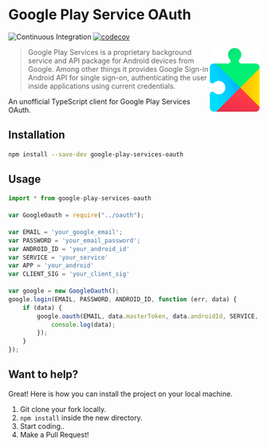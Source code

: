 # Google Play Service OAuth

![Continuous Integration](https://github.com/nirgn975/google-play-services-oauth/workflows/Continuous%20Integration/badge.svg?branch=master) [![codecov](https://codecov.io/gh/nirgn975/google-play-services-oauth/branch/master/graph/badge.svg)](https://codecov.io/gh/nirgn975/google-play-services-oauth)

[<img src="https://raw.githubusercontent.com/nirgn975/google-play-services-oauth/master/assets/play-services-logo.png" align="right" width="100">](https://developers.google.com/android/guides/overview)

> Google Play Services is a proprietary background service and API package for Android devices from Google. Among other things it provides Google Sign-in Android API for single sign-on, authenticating the user inside applications using current credentials.

An unofficial TypeScript client for Google Play Services OAuth.

## Installation

```bash
npm install --save-dev google-play-services-oauth
```

## Usage

```typescript
import * from google-play-services-oauth

var GoogleOauth = require("../oauth");

var EMAIL = 'your_google_email';
var PASSWORD = 'your_email_password';
var ANDROID_ID = 'your_android_id'
var SERVICE = 'your_service'
var APP = 'your_android'
var CLIENT_SIG = 'your_client_sig'

var google = new GoogleOauth();
google.login(EMAIL, PASSWORD, ANDROID_ID, function (err, data) {
    if (data) {
        google.oauth(EMAIL, data.masterToken, data.androidId, SERVICE, APP, CLIENT_SIG, function (err, data) {
            console.log(data);
        });
    }
});
```

## Want to help?

Great! Here is how you can install the project on your local machine.

1. Git clone your fork locally.
2. `npm install` inside the new directory.
3. Start coding..
4. Make a Pull Request!
